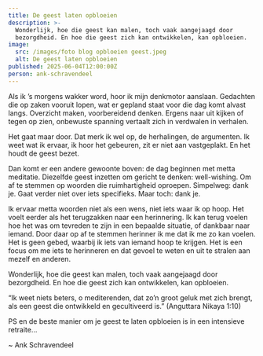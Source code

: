 ```yaml
---
title: De geest laten opbloeien
description: >-
  Wonderlijk, hoe die geest kan malen, toch vaak aangejaagd door
  bezorgdheid. En hoe die geest zich kan ontwikkelen, kan opbloeien.
image:
  src: /images/foto blog opbloeien geest.jpeg
  alt: De geest laten opbloeien
published: 2025-06-04T12:00:00Z
person: ank-schravendeel
---
```


Als ik ’s morgens wakker word, hoor ik mijn denkmotor aanslaan. Gedachten die op zaken vooruit lopen, wat er gepland staat voor die dag komt alvast langs. Overzicht maken, voorbereidend denken. Ergens naar uit kijken of tegen op zien, onbewuste spanning vertaalt zich in verdwalen in verhalen.

Het gaat maar door. Dat merk ik wel op, de herhalingen, de argumenten. Ik weet wat ik ervaar, ik hoor het gebeuren, zit er niet aan vastgeplakt. En het houdt de geest bezet.

Dan komt er een andere gewoonte boven: de dag beginnen met metta meditatie. Diezelfde geest inzetten om gericht te denken: well-wishing. Om af te stemmen op woorden die ruimhartigheid oproepen. Simpelweg: dank je. Gaat verder niet over iets specifieks. Maar toch: dank je.

Ik ervaar metta woorden niet als een wens, niet iets waar ik op hoop. Het voelt eerder als het terugzakken naar een herinnering. Ik kan terug voelen hoe het was om tevreden te zijn in een bepaalde situatie, of dankbaar naar iemand. Door daar op af te stemmen herinner ik me dat ik me zo kan voelen. Het is geen gebed, waarbij ik iets van iemand hoop te krijgen. Het is een focus om me iets te herinneren en dat gevoel te weten en uit te stralen aan mezelf en anderen.

Wonderlijk, hoe die geest kan malen, toch vaak aangejaagd door bezorgdheid. En hoe die geest zich kan ontwikkelen, kan opbloeien.

“Ik weet niets beters, o mediterenden, dat zo’n groot geluk met zich brengt, als een geest die ontwikkeld en gecultiveerd is.” (Anguttara Nikaya 1:10)

PS en de beste manier om je geest te laten opbloeien is in een intensieve retraite…

\~ Ank Schravendeel
